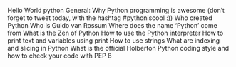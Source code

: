 Hello World python
General:
	Why Python programming is awesome (don’t forget to tweet today, with the hashtag #pythoniscool :))
	Who created Python
	Who is Guido van Rossum
	Where does the name ‘Python’ come from
	What is the Zen of Python
	How to use the Python interpreter
	How to print text and variables using print
	How to use strings
	What are indexing and slicing in Python
	What is the official Holberton Python coding style and how to check your code with PEP 8